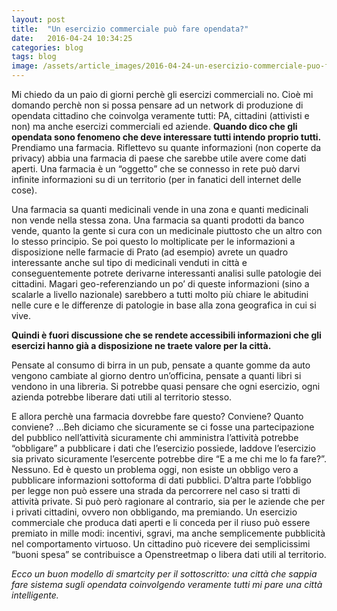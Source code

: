 ```yaml
---
layout: post
title:  "Un esercizio commerciale può fare opendata?"
date:   2016-04-24 10:34:25
categories: blog
tags: blog
image: /assets/article_images/2016-04-24-un-esercizio-commerciale-puo-fare-opendata/1.jpg
---
```


Mi chiedo da un paio di giorni perchè gli esercizi commerciali no. Cioè mi domando perchè non si possa pensare ad un network di produzione di opendata cittadino che coinvolga veramente tutti: PA, cittadini (attivisti e non) ma anche esercizi commerciali ed aziende.
**Quando dico che gli opendata sono fenomeno che deve interessare tutti intendo proprio tutti.**
Prendiamo una farmacia. Riflettevo su quante informazioni (non coperte da privacy) abbia una farmacia di paese che sarebbe utile avere come dati aperti. Una farmacia è un “oggetto” che se connesso in rete può darvi infinite informazioni su di un territorio (per in fanatici dell internet delle cose). 

Una farmacia sa quanti medicinali vende in una zona e quanti medicinali non vende nella stessa zona. Una farmacia sa quanti prodotti da banco vende, quanto la gente si cura con un medicinale piuttosto che un altro con lo stesso principio. Se poi questo lo moltiplicate per le informazioni a disposizione nelle farmacie di Prato (ad esempio) avrete un quadro interessante anche sul tipo di medicinali venduti in città e conseguentemente potrete derivarne interessanti analisi sulle patologie dei cittadini. Magari geo-referenziando un po’ di queste informazioni (sino a scalarle a livello nazionale) sarebbero a tutti molto più chiare le abitudini nelle cure e le differenze di patologie in base alla zona geografica in cui si vive.

**Quindi è fuori discussione che se rendete accessibili informazioni che gli esercizi hanno già a disposizione ne traete valore per la città.**

Pensate al consumo di birra in un pub, pensate a quante gomme da auto vengono cambiate al giorno dentro un’officina, pensate a quanti libri si vendono in una libreria. Si potrebbe quasi pensare che ogni esercizio, ogni azienda potrebbe liberare dati utili al territorio stesso.

E allora perchè una farmacia dovrebbe fare questo? Conviene? Quanto conviene? …Beh diciamo che sicuramente se ci fosse una partecipazione del pubblico nell’attività sicuramente chi amministra l’attività potrebbe “obbligare” a pubblicare i dati che l’esercizio possiede, laddove l’esercizio sia privato sicuramente l’esercente potrebbe dire “E a me chi me lo fa fare?”. Nessuno. Ed è questo un problema oggi, non esiste un obbligo vero a pubblicare informazioni sottoforma di dati pubblici. D’altra parte l’obbligo per legge non può essere una strada da percorrere nel caso si tratti di attività private.
Si può però ragionare al contrario, sia per le aziende che per i privati cittadini, ovvero non obbligando, ma premiando.
Un esercizio commerciale che produca dati aperti e li conceda per il riuso può essere premiato in mille modi: incentivi, sgravi, ma anche semplicemente pubblicità nel comportamento virtuoso. Un cittadino può ricevere dei semplicissimi “buoni spesa” se contribuisce a Openstreetmap o libera dati utili al territorio.

*Ecco un buon modello di smartcity per il sottoscritto: una città che sappia fare sistema sugli opendata coinvolgendo veramente tutti mi pare una città intelligente.*